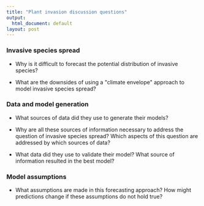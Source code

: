```yaml
---
title: "Plant invasion discussion questions"
output:
  html_document: default
layout: post
---
```


### Invasive species spread

* Why is it difficult to forecast the potential distribution of invasive species?

* What are the downsides of using a "climate envelope" approach to model invasive species spread?

### Data and model generation

* What sources of data did they use to generate their models? 

* Why are all these sources of information necessary to address 
the question of invasive species spread? Which aspects of this question
are addressed by which sources of data?

* What data did they use to validate their model? What source of information resulted in the best model? 

### Model assumptions

* What assumptions are made in this forecasting approach? How might predictions 
change if these assumptions do not hold true?

